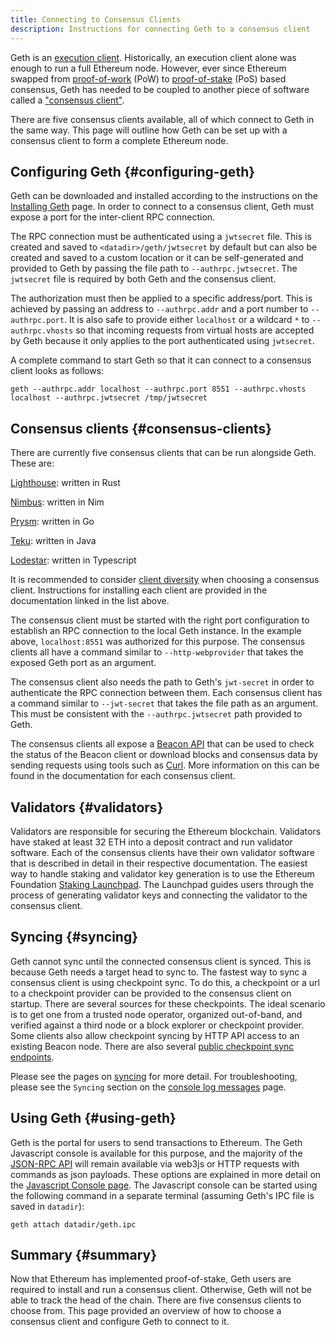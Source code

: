 ```yaml
---
title: Connecting to Consensus Clients
description: Instructions for connecting Geth to a consensus client
---
```


Geth is an [execution client](https://ethereum.org/en/glossary/#execution-client). Historically, an execution client alone was enough to run a full Ethereum node. However, ever since Ethereum swapped from [proof-of-work](https://ethereum.org/en/developers/docs/consensus-mechanisms/pow) (PoW) to [proof-of-stake](https://ethereum.org/en/developers/docs/consensus-mechanisms/pos) (PoS) based consensus, Geth has needed to be coupled to another piece of software called a ["consensus client"](https://ethereum.org/en/glossary/#consensus-client).

There are five consensus clients available, all of which connect to Geth in the same way. This page will outline how Geth can be set up with a consensus client to form a complete Ethereum node.

## Configuring Geth {#configuring-geth}

Geth can be downloaded and installed according to the instructions on the [Installing Geth](/docs/install-and-build/installing-geth) page. In order to connect to a consensus client, Geth must expose a port for the inter-client RPC connection.

The RPC connection must be authenticated using a `jwtsecret` file. This is created and saved to `<datadir>/geth/jwtsecret` by default but can also be created and saved to a custom location or it can be self-generated and provided to Geth by passing the file path to `--authrpc.jwtsecret`. The `jwtsecret` file is required by both Geth and the consensus client.

The authorization must then be applied to a specific address/port. This is achieved by passing an address to `--authrpc.addr` and a port number to `--authrpc.port`. It is also safe to provide either `localhost` or a wildcard `*` to `--authrpc.vhosts` so that incoming requests from virtual hosts are accepted by Geth because it only applies to the port authenticated using `jwtsecret`.

A complete command to start Geth so that it can connect to a consensus client looks as follows:

```shell
geth --authrpc.addr localhost --authrpc.port 8551 --authrpc.vhosts localhost --authrpc.jwtsecret /tmp/jwtsecret
```

## Consensus clients {#consensus-clients}

There are currently five consensus clients that can be run alongside Geth. These are:

[Lighthouse](https://lighthouse-book.sigmaprime.io/): written in Rust

[Nimbus](https://nimbus.team/): written in Nim

[Prysm](https://docs.prylabs.network/docs/getting-started/): written in Go

[Teku](https://pegasys.tech/teku): written in Java

[Lodestar](https://lodestar.chainsafe.io/): written in Typescript

It is recommended to consider [client diversity](https://ethereum.org/en/developers/docs/nodes-and-clients/client-diversity) when choosing a consensus client. Instructions for installing each client are provided in the documentation linked in the list above.

The consensus client must be started with the right port configuration to establish an RPC connection to the local Geth instance. In the example above, `localhost:8551` was authorized for this purpose. The consensus clients all have a command similar to `--http-webprovider` that takes the exposed Geth port as an argument.

The consensus client also needs the path to Geth's `jwt-secret` in order to authenticate the RPC connection between them. Each consensus client has a command similar to `--jwt-secret` that takes the file path as an argument. This must be consistent with the `--authrpc.jwtsecret` path provided to Geth.

The consensus clients all expose a [Beacon API](https://ethereum.github.io/beacon-APIs) that can be used to check the status of the Beacon client or download blocks and consensus data by sending requests using tools such as [Curl](https://curl.se). More information on this can be found in the documentation for each consensus client.

## Validators {#validators}

Validators are responsible for securing the Ethereum blockchain. Validators have staked at least 32 ETH into a deposit contract and run validator software. Each of the consensus clients have their own validator software that is described in detail in their respective documentation. The easiest way to handle staking and validator key generation is to use the Ethereum Foundation [Staking Launchpad](https://launchpad.ethereum.org/). The Launchpad guides users through the process of generating validator keys and connecting the validator to the consensus client.

## Syncing {#syncing}

Geth cannot sync until the connected consensus client is synced. This is because Geth needs a target head to sync to. The fastest way to sync a consensus client is using checkpoint sync. To do this, a checkpoint or a url to a checkpoint provider can be provided to the consensus client on startup. There are several sources for these checkpoints. The ideal scenario is to get one from a trusted node operator, organized out-of-band, and verified against a third node or a block explorer or checkpoint provider. Some clients also allow checkpoint syncing by HTTP API access to an existing Beacon node. There are also several [public checkpoint sync endpoints](https://eth-clients.github.io/checkpoint-sync-endpoints/).

Please see the pages on [syncing](/docs/fundamentals/sync-modes) for more detail. For troubleshooting, please see the `Syncing` section on the [console log messages](/docs/fundamentals/logs) page.

## Using Geth {#using-geth}

Geth is the portal for users to send transactions to Ethereum. The Geth Javascript console is available for this purpose, and the majority of the [JSON-RPC API](/docs/rpc/server) will remain available via web3js or HTTP requests with commands as json payloads. These options are explained in more detail on the [Javascript Console page](/docs/interface/javascript-console). The Javascript console can be started
using the following command in a separate terminal (assuming Geth's IPC file is saved in `datadir`):

```shell
geth attach datadir/geth.ipc
```

## Summary {#summary}

Now that Ethereum has implemented proof-of-stake, Geth users are required to install and run a consensus client. Otherwise, Geth will not be able to track the head of the chain. There are five consensus clients to choose from. This page provided an overview of how to choose a consensus client and configure Geth to connect to it.
